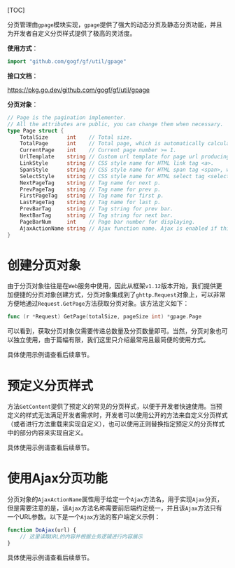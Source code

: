 
[TOC]

分页管理由`gpage`模块实现，`gpage`提供了强大的动态分页及静态分页功能，并且为开发者自定义分页样式提供了极高的灵活度。

**使用方式**：
```go
import "github.com/gogf/gf/util/gpage"
```

**接口文档**：

https://pkg.go.dev/github.com/gogf/gf/util/gpage

**分页对象**：
```go
// Page is the pagination implementer.
// All the attributes are public, you can change them when necessary.
type Page struct {
	TotalSize      int    // Total size.
	TotalPage      int    // Total page, which is automatically calculated.
	CurrentPage    int    // Current page number >= 1.
	UrlTemplate    string // Custom url template for page url producing.
	LinkStyle      string // CSS style name for HTML link tag <a>.
	SpanStyle      string // CSS style name for HTML span tag <span>, which is used for first, current and last page tag.
	SelectStyle    string // CSS style name for HTML select tag <select>.
	NextPageTag    string // Tag name for next p.
	PrevPageTag    string // Tag name for prev p.
	FirstPageTag   string // Tag name for first p.
	LastPageTag    string // Tag name for last p.
	PrevBarTag     string // Tag string for prev bar.
	NextBarTag     string // Tag string for next bar.
	PageBarNum     int    // Page bar number for displaying.
	AjaxActionName string // Ajax function name. Ajax is enabled if this attribute is not empty.
}
```

# 创建分页对象

由于分页对象往往是在`Web`服务中使用，因此从框架`v1.12`版本开始，我们提供更加便捷的分页对象创建方式，分页对象集成到了`ghttp.Request`对象上，可以非常方便地通过`Request.GetPage`方法获取分页对象。该方法定义如下：
```go
func (r *Request) GetPage(totalSize, pageSize int) *gpage.Page
```

可以看到，获取分页对象仅需要传递总数量及分页数量即可。当然，分页对象也可以独立使用，由于篇幅有限，我们这里只介绍最常用且最简便的使用方式。

具体使用示例请查看后续章节。

# 预定义分页样式

方法`GetContent`提供了预定义的常见的分页样式，以便于开发者快速使用。当预定义的样式无法满足开发者需求时，开发者可以使用公开的方法来自定义分页样式（或者进行方法重载来实现自定义），也可以使用正则替换指定预定义的分页样式中的部分内容来实现自定义。

具体使用示例请查看后续章节。

# 使用Ajax分页功能

分页对象的`AjaxActionName`属性用于给定一个`Ajax`方法名，用于实现`Ajax`分页，但是需要注意的是，该`Ajax`方法名称需要前后端约定统一，并且该`Ajax`方法只有一个URL参数。以下是一个`Ajax`方法的客户端定义示例：
```javascript
function DoAjax(url) {
	// 这里读取URL的内容并根据业务逻辑进行内容展示
}
```

具体使用示例请查看后续章节。